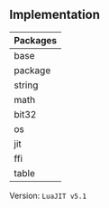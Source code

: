 ## Implementation

| Packages |
| :-- |
| base |
| package |
| string |
| math |
| bit32 |
| os |
| jit |
| ffi |
| table |

Version: `LuaJIT v5.1`